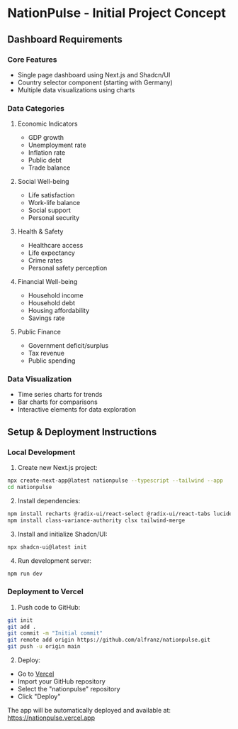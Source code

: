# NationPulse - Initial Project Concept

## Dashboard Requirements

### Core Features

- Single page dashboard using Next.js and Shadcn/UI
- Country selector component (starting with Germany)
- Multiple data visualizations using charts

### Data Categories

1. Economic Indicators
   - GDP growth
   - Unemployment rate
   - Inflation rate
   - Public debt
   - Trade balance

2. Social Well-being
   - Life satisfaction
   - Work-life balance
   - Social support
   - Personal security

3. Health & Safety
   - Healthcare access
   - Life expectancy
   - Crime rates
   - Personal safety perception

4. Financial Well-being
   - Household income
   - Household debt
   - Housing affordability
   - Savings rate

5. Public Finance
   - Government deficit/surplus
   - Tax revenue
   - Public spending

### Data Visualization

- Time series charts for trends
- Bar charts for comparisons
- Interactive elements for data exploration

## Setup & Deployment Instructions

### Local Development

1. Create new Next.js project:

```bash
npx create-next-app@latest nationpulse --typescript --tailwind --app
cd nationpulse
```

2. Install dependencies:

```bash
npm install recharts @radix-ui/react-select @radix-ui/react-tabs lucide-react
npm install class-variance-authority clsx tailwind-merge
```

3. Install and initialize Shadcn/UI:

```bash
npx shadcn-ui@latest init
```

4. Run development server:

```bash
npm run dev
```

### Deployment to Vercel

1. Push code to GitHub:

```bash
git init
git add .
git commit -m "Initial commit"
git remote add origin https://github.com/alfranz/nationpulse.git
git push -u origin main
```

2. Deploy:

- Go to [Vercel](https://vercel.com)
- Import your GitHub repository
- Select the "nationpulse" repository
- Click "Deploy"

The app will be automatically deployed and available at: <https://nationpulse.vercel.app>
